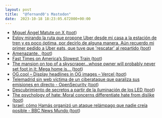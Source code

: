 ```yaml
---
layout: post
title:  "@fernand0's Mastodon"
date:  2023-10-18 18:23:05.672000+00:00
---
```

*  [Miguel Ángel Matute on X ](https://twitter.com/MatuteDuarte/status/170986469922169279) ([toot](https://mastodon.social/@fernand0/111257412283254364))
*  [Estoy mirando la ruta que propone Uber desde mi casa a la estación de tren y es poco óptima, por decirlo de alguna manera. Aún recuerdo mi primer pedido a Uber eats, que tuve que &#39;rescatar&#39; al repartido ](https://mastodon.social/@fernand0/111257365896706594) ([toot](https://mastodon.social/@fernand0/111257365896706594))
*  [Amenazante.  ](https://avecesunafoto.wordpress.com/2023/10/18/amenazante) ([toot](https://mastodon.social/@fernand0/111257229793565335))
*  [Fast Times on America’s Slowest Train ](https://longreads.com/2023/10/03/delights-of-train-travel-on-amtrak) ([toot](https://mastodon.social/@fernand0/111257125046928264))
*  [The mansion on top of a skyscraper…whose owner will probably never set foot in it: Mega home is... ](https://www.dailymail.co.uk/news/article-12602409/The-mansion-skyscraper-owner-probably-never-set-foot-Mega-home-built-400ft-sky-India.htm) ([toot](https://mastodon.social/@fernand0/111257005124271412))
*  [OG.cool – Display headlines in OG images – Vercel ](https://vercel.com/templates/next.js/og-coo) ([toot](https://mastodon.social/@fernand0/111256657169633905))
*  [Telemadrid sin web víctima de un ciberataque que paraliza sus emisiones en directo - OpenSecurity ](https://www.opensecurity.es/telemadrid-sin-web-victima-de-un-ciberataque-que-paraliza-sus-emisiones-en-directo) ([toot](https://mastodon.social/@fernand0/111256410420984075))
*  [Descubrimiento de secretos a partir de la iluminación de los LED ](https://fernand0.github.io//leds-criptoanalisis) ([toot](https://mastodon.social/@fernand0/111256294922225512))
*  [The psychology of hate: Moral concerns differentiate hate from dislike   ](https://onlinelibrary.wiley.com/doi/epdf/10.1002/ejsp.2906) ([toot](https://mastodon.social/@fernand0/111256213629172412))
*  [Israel: cómo Hamás organizó un ataque relámpago que nadie creía posible - BBC News Mundo ](https://www.bbc.com/mundo/articles/c25we958pwq) ([toot](https://mastodon.social/@fernand0/111256035447757534))
